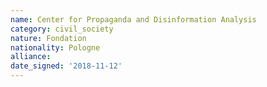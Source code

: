 ```yaml
---
name: Center for Propaganda and Disinformation Analysis 
category: civil_society
nature: Fondation 
nationality: Pologne
alliance: 
date_signed: '2018-11-12'
---
```

    